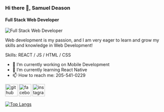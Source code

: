 ### Hi there 👋, Samuel Deason
#### Full Stack Web Developer
![Full Stack Web Developer](https://arturssmirnovs.github.io/github-profile-readme-generator/images/banner.png)

Web development is my passion, and I am very eager to learn and grow my skills and knowledge in Web Development!

Skills: REACT / JS / HTML / CSS

- 🔭 I’m currently working on Mobile Development 
- 🌱 I’m currently learning React Native 
- 📫 How to reach me: 205-541-0229 


[<img src='https://cdn.jsdelivr.net/npm/simple-icons@3.0.1/icons/github.svg' alt='github' height='40'>](https://github.com/samueldeason)  [<img src='https://cdn.jsdelivr.net/npm/simple-icons@3.0.1/icons/facebook.svg' alt='facebook' height='40'>](https://www.facebook.com/samueldeason44@icloud.com)  [<img src='https://cdn.jsdelivr.net/npm/simple-icons@3.0.1/icons/instagram.svg' alt='instagram' height='40'>](https://www.instagram.com/samuel_deason/)  

[![Top Langs](https://github-readme-stats.vercel.app/api/top-langs/?username=samueldeason)](https://github.com/anuraghazra/github-readme-stats)


